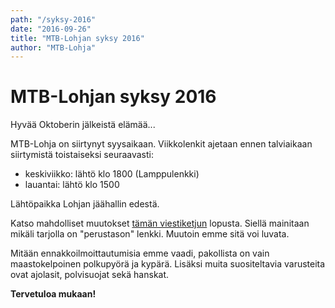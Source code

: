 ```yaml
---
path: "/syksy-2016"
date: "2016-09-26"
title: "MTB-Lohjan syksy 2016"
author: "MTB-Lohja"
---
```

# MTB-Lohjan syksy 2016

Hyvää Oktoberin jälkeistä elämää...

MTB­-Lohja on siirtynyt syysaikaan. Viikkolenkit ajetaan ennen talviaikaan siirtymistä toistaiseksi seuraavasti:

- keskiviikko: lähtö klo 1800 (Lamppulenkki)
- lauantai: lähtö klo 1500

Lähtöpaikka Lohjan jäähallin edestä.

Katso mahdolliset muutokset [tämän viestiketjun](http://www.mtb-lohja.com/cgi-bin/yabb2/YaBB.pl?num=1451724118) lopusta. Siellä mainitaan mikäli tarjolla on "perustason" lenkki. Muutoin emme sitä voi luvata.

Mitään ennakkoilmoittautumisia emme vaadi, pakollista on vain maastokelpoinen polkupyörä ja kypärä. Lisäksi muita suositeltavia varusteita ovat ajolasit, polvisuojat sekä hanskat.

**Tervetuloa mukaan!**